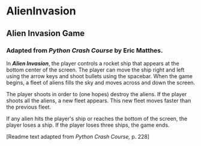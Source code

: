 # AlienInvasion
## Alien Invasion Game 
### Adapted from _Python Crash Course_ by Eric Matthes.

In ***Alien Invasion***, the player controls a rocket ship that appears at the bottom center of the screen. The player can move the ship right and left using the arrow keys and shoot bullets using the spacebar. When the game begins, a fleet of aliens fills the sky and moves across and down the screen.  

The player shoots in order to (one hopes) destroy the aliens. If the player shoots all the aliens, a new fleet appears.  This new fleet moves faster than the previous fleet. 

If any alien hits the player's ship or reaches the bottom of the screen, the player loses a ship. If the player loses three ships, the game ends.

[Readme text adapted from _Python Crash Course,_ p. 228]

